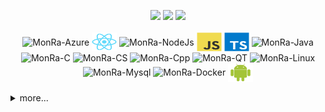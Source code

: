 <!--Hello
<h2><img src="https://emojis.slackmojis.com/emojis/images/1531849430/4246/blob-sunglasses.gif?1531849430" width="30"/> Hi 👋 , I'm MonRá! <img src="https://media.giphy.com/media/12oufCB0MyZ1Go/giphy.gif" width="50"></h2>
-->

<div>
  </p>
  <div align="center">
   <a href="https://www.facebook.com/ramon.chaib" target="_blank"><img src="https://img.shields.io/badge/-Facebook-%230077B5?style=for-the-badge&logo=facebook&logoColor=white" target="_blank"></a> 
  <a href="https://www.instagram.com/monrapps/" target="_blank"><img src="https://img.shields.io/badge/-Instagram-%23E4405F?style=for-the-badge&logo=instagram&logoColor=white" target="_blank"></a>
  <a href="https://www.linkedin.com/in/ramon-chaib-27007635/" target="_blank"><img src="https://img.shields.io/badge/-LinkedIn-%230077B5?style=for-the-badge&logo=linkedin&logoColor=white" target="_blank"></a>   
</div>
  
 <div style="display: inline_block" align="center"><br>
  <img align="center" alt="MonRa-Azure" height="30" width="40" src="https://cdn.jsdelivr.net/gh/devicons/devicon/icons/azure/azure-original.svg">
  <img align="center" alt="MonRa-React" height="30" width="40" src="https://raw.githubusercontent.com/devicons/devicon/master/icons/react/react-original.svg">
  <img align="center" alt="MonRa-NodeJs" height="30" width="40" src="https://cdn.jsdelivr.net/gh/devicons/devicon/icons/nodejs/nodejs-original.svg">
  <img align="center" alt="MonRa-Js" height="30" width="40" src="https://raw.githubusercontent.com/devicons/devicon/master/icons/javascript/javascript-original.svg">     <img align="center" alt="MonRa-Ts" height="30" width="40" src="https://raw.githubusercontent.com/devicons/devicon/master/icons/typescript/typescript-original.svg">
  <img align="center" alt="MonRa-Java" height="30" width="40" src="https://cdn.jsdelivr.net/gh/devicons/devicon/icons/java/java-original.svg">
  <img align="center" alt="MonRa-C" height="30" width="40" src="https://cdn.jsdelivr.net/gh/devicons/devicon/icons/c/c-original.svg">
  <img align="center" alt="MonRa-CS" height="30" width="40" src="https://cdn.jsdelivr.net/gh/devicons/devicon/icons/csharp/csharp-original.svg">
  <img align="center" alt="MonRa-Cpp" height="30" width="40" src="https://cdn.jsdelivr.net/gh/devicons/devicon/icons/cplusplus/cplusplus-original.svg">
  <img align="center" alt="MonRa-QT" height="30" width="40" src="https://cdn.jsdelivr.net/gh/devicons/devicon/icons/qt/qt-original.svg">
  <img align="center" alt="MonRa-Linux" height="30" width="40" src="https://cdn.jsdelivr.net/gh/devicons/devicon/icons/linux/linux-original.svg">
  <img align="center" alt="MonRa-Mysql" height="30" width="40" src="https://cdn.jsdelivr.net/gh/devicons/devicon/icons/mysql/mysql-original.svg">
  <img align="center" alt="MonRa-Docker" height="30" width="40" src="https://cdn.jsdelivr.net/gh/devicons/devicon/icons/docker/docker-original.svg">  
  <img align="center" alt="MonRa-Android" height="30" width="40" src="https://github.com/devicons/devicon/blob/master/icons/android/android-original.svg">
  
</div>
</a>

</br>
<!--
[![github activity graph](https://activity-graph.herokuapp.com/graph?username=monrapps&theme=chartreuse-dark)](https://github.com/monrapps/)
-->
<div>
<details>
      <summary>more...</summary>
      
<!--
### <img src="https://media.giphy.com/media/VgCDAzcKvsR6OM0uWg/giphy.gif" width="50"> A little more about me...  

```javascript
const monra = {
    pronouns: "He" | "Him",
    code: ["any"],
    askMeAbout: ["any"],
    technologies: {
        backEnd: {
            js: ["any"],
        },
        mobileApp: {
            native: ["Android Development"]
        },
        devOps: ["AWS", "Docker🐳", "Route53", "Nginx"],
        databases: ["mongo", "MySql", "sqlite"],
        misc: ["Firebase", "Socket.IO", "selenium", "open-cv", "php", "SuiteApp"]
    },
    architecture: ["Serverless Architecture", "Progressive web applications", "Single page applications"],
    currentFocus: "Building Robots to ease opertations",
    funFact: "There are two ways to write error-free programs; only the third one works"
};
```
-->

---
<!--START_SECTION:waka-->
![Code Time](http://img.shields.io/badge/Code%20Time-1%2C039%20hrs%204%20mins-blue)

![Profile Views](http://img.shields.io/badge/Profile%20Views-1-blue)

![Lines of code](https://img.shields.io/badge/From%20Hello%20World%20I%27ve%20Written-3.1%20million%20lines%20of%20code-blue)

**🐱 My GitHub Data** 

> 📦 50.6 kB Used in GitHub's Storage 
 > 
> 🏆 227 Contributions in the Year 2025
 > 
> 🚫 Not Opted to Hire
 > 
> 📜 24 Public Repositories 
 > 
> 🔑 20 Private Repositories 
 > 
**I'm an Early 🐤** 

```text
🌞 Morning                8307 commits        █████████░░░░░░░░░░░░░░░░   34.77 % 
🌆 Daytime                10853 commits       ███████████░░░░░░░░░░░░░░   45.43 % 
🌃 Evening                3711 commits        ████░░░░░░░░░░░░░░░░░░░░░   15.53 % 
🌙 Night                  1020 commits        █░░░░░░░░░░░░░░░░░░░░░░░░   04.27 % 
```
📅 **I'm Most Productive on Thursday** 

```text
Monday                   4446 commits        █████░░░░░░░░░░░░░░░░░░░░   18.61 % 
Tuesday                  4404 commits        █████░░░░░░░░░░░░░░░░░░░░   18.43 % 
Wednesday                4492 commits        █████░░░░░░░░░░░░░░░░░░░░   18.80 % 
Thursday                 5073 commits        █████░░░░░░░░░░░░░░░░░░░░   21.23 % 
Friday                   3228 commits        ███░░░░░░░░░░░░░░░░░░░░░░   13.51 % 
Saturday                 1302 commits        █░░░░░░░░░░░░░░░░░░░░░░░░   05.45 % 
Sunday                   946 commits         █░░░░░░░░░░░░░░░░░░░░░░░░   03.96 % 
```


📊 **This Week I Spent My Time On** 

```text
🕑︎ Time Zone: America/Sao_Paulo

💬 Programming Languages: 
C++                      25 mins             █████████████░░░░░░░░░░░░   53.22 % 
Other                    8 mins              █████░░░░░░░░░░░░░░░░░░░░   18.17 % 
INI                      7 mins              ████░░░░░░░░░░░░░░░░░░░░░   16.48 % 
YAML                     3 mins              ██░░░░░░░░░░░░░░░░░░░░░░░   06.30 % 
Markdown                 2 mins              █░░░░░░░░░░░░░░░░░░░░░░░░   05.83 % 

🔥 Editors: 
VS Code                  47 mins             █████████████████████████   100.00 % 

🐱‍💻 Projects: 
LIB_NBIOT_AT             16 mins             █████████░░░░░░░░░░░░░░░░   35.09 % 
Markdown                 11 mins             ██████░░░░░░░░░░░░░░░░░░░   24.00 % 
spc-arduino-nano-pulse-ji7 mins              ████░░░░░░░░░░░░░░░░░░░░░   16.48 % 
DEV_BC92                 3 mins              ██░░░░░░░░░░░░░░░░░░░░░░░   07.35 % 
COMM_MANAGER             3 mins              ██░░░░░░░░░░░░░░░░░░░░░░░   07.01 % 

💻 Operating System: 
Windows                  44 mins             ███████████████████████░░   93.70 % 
WSL                      3 mins              ██░░░░░░░░░░░░░░░░░░░░░░░   06.30 % 
```

**I Mostly Code in C** 

```text
C                        14 repos            █████░░░░░░░░░░░░░░░░░░░░   20.00 % 
JavaScript               7 repos             ██░░░░░░░░░░░░░░░░░░░░░░░   10.00 % 
TypeScript               6 repos             ██░░░░░░░░░░░░░░░░░░░░░░░   08.57 % 
Python                   5 repos             ██░░░░░░░░░░░░░░░░░░░░░░░   07.14 % 
HTML                     5 repos             ██░░░░░░░░░░░░░░░░░░░░░░░   07.14 % 
```



**Timeline**

![Lines of Code chart](https://raw.githubusercontent.com/monrapps/monrapps/master/assets/bar_graph.png)


 Last Updated on 03/02/2025 14:00:32 UTC
<!--END_SECTION:waka-->
